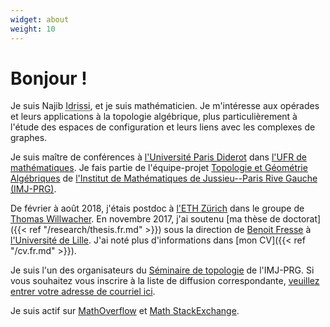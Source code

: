 ```yaml
---
widget: about
weight: 10
---
```


# Bonjour !

Je suis Najib <abbr title="Mon nom complet est « Idrissi Kaïtouni ». Je préfère utiliser « Idrissi » dans les milieux académiques pour plus de simplicité et pour éviter certains problèmes – par exemple, des systèmes informatiques qui croient que « Idrissi » est mon deuxième prénom et qu'il faut m'appeler « NI Kaïtouni »...).">Idrissi</abbr>, et je suis mathématicien.
Je m'intéresse aux opérades et leurs applications à la topologie algébrique, plus particulièrement à l'étude des espaces de configuration et leurs liens avec les complexes de graphes.

Je suis maître de conférences à [l'Université Paris Diderot](https://www.univ-paris-diderot.fr) dans [l'UFR de mathématiques](https://www.math.univ-paris-diderot.fr/).
Je fais partie de l'équipe-projet [Topologie et Géométrie Algébriques](https://www.imj-prg.fr/tga/) de [l'Institut de Mathématiques de Jussieu--Paris Rive Gauche (IMJ-PRG)](https://www.imj-prg.fr).

De février à août 2018, j'étais postdoc à [l'ETH Zürich](https://www.ethz.ch/) dans le groupe de [Thomas Willwacher](https://people.math.ethz.ch/~wilthoma/).
En novembre 2017, j'ai soutenu [ma thèse de doctorat]({{< ref "/research/thesis.fr.md" >}}) sous la direction de [Benoit Fresse](https://math.univ-lille1.fr/~fresse/) à [l'Université de Lille](https://www.univ-lille.fr).
J'ai noté plus d'informations dans [mon CV]({{< ref "/cv.fr.md" >}}).

Je suis l'un des organisateurs du [Séminaire de topologie](https://www.imj-prg.fr/spip.php?article67) de l'IMJ-PRG.
Si vous souhaitez vous inscrire à la liste de diffusion correspondante, [veuillez entrer votre adresse de courriel ici](https://listes.services.cnrs.fr/wws/subscribe/sem-top.paris).

Je suis actif sur [MathOverflow](https://mathoverflow.net/users/36146/najib-idrissi) et [Math StackExchange](https://math.stackexchange.com/users/10014/najib-idrissi).
